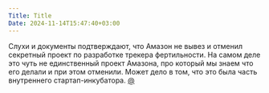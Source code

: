 ```yaml
---
Title: Title
Date: 2024-11-14T15:47:40+03:00
---
```

Слухи и документы подтверждают, что Амазон не вывез и отменил секретный проект
по разработке трекера фертильности. На самом деле это чуть не единственный
проект Амазона, про который мы знаем что его делали и при этом отменили. Может
дело в том, что это была часть внутреннего стартап-инкубатора.
[@](https://www.cnbc.com/2024/11/13/amazon-shuts-down-secret-project-to-develop-fertility-tracker.html)